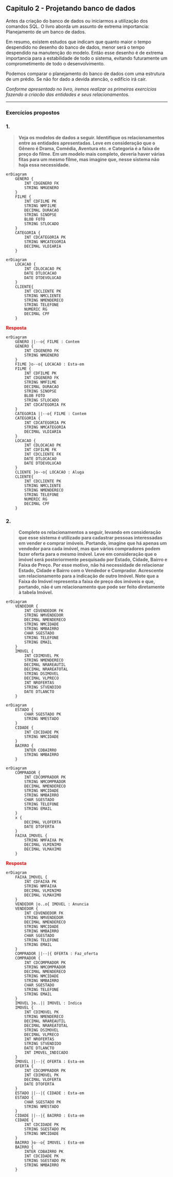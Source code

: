 ## Capitulo 2 - Projetando banco de dados

Antes da criação do banco de dados ou iniciarmos a utilização dos comandos SQL. O livro aborda um assunto de extrema importancia: Planejamento de um banco de dados.

Em resumo, existem estudos que indicam que quanto maior o tempo despendido no desenho do banco de dados, menor será o tempo despendido na manutenção do modelo. Então esse desenho é de extrema importancia para a estabilidade de todo o sistema, evitando futuramente um comprometimento de todo o desenvolvimento.

Podemos comparar o planejamento do banco de dados com uma estrutura de um prédio. Se não for dado a devida atencão, o edifício irá cair.

*Conforme apresentado no livro, iremos realizar os primeiros exercícios fazendo a criacão das entidades e seus relacionamentos.*

------

### Exercícios propostos

### 1.

> **Veja os modelos de dados a seguir. Identifique os relacionamentos entre as entidades apresentadas. Leve em consideração que o Gênero é Drama, Comédia, Aventura etc. e Categoria é a faixa de preço do filme. Em um modelo mais completo, deveria haver várias fitas para um mesmo filme, mas imagine que, nesse sistema não haja essa necessidade.**


````mermaid
erDiagram
    GENERO {
        INT CDGENERO FK
        STRING NMGENERO
    }
    FILME {
        INT CDFILME PK
        STRING NMFILME
        DECIMAL DURACAO
        STRING SINOPSE
        BLOB FOTO
        STRING STLOCADO
    }
    CATEGORIA {
        INT CDCATEGORIA PK
        STRING NMCATEGORIA
        DECIMAL VLDIARIA
    }
````

````mermaid
erDiagram
    LOCACAO {
        INT CDLOCACAO PK
        DATE DTLOCACAO
        DATE DTDEVOLUCAO
    }
    CLIENTE{
        INT CDCLIENTE PK
        STRING NMCLIENTE
        STRING NMENDERECO
        STRING TELEFONE
        NUMERIC RG
        DECIMAL CPF
    }
````

**<span style='color:red'>Resposta</span>**

````mermaid
erDiagram
    GENERO ||--o{ FILME : Contem
    GENERO {
        INT CDGENERO FK
        STRING NMGENERO
    }
    FILME }o--o{ LOCACAO : Esta-em
    FILME {
        INT CDFILME PK
        INT CDGENERO FK
        STRING NMFILME
        DECIMAL DURACAO
        STRING SINOPSE
        BLOB FOTO
        STRING STLOCADO
        INT CDCATEGORIA FK
    }
    CATEGORIA ||--o{ FILME : Contem
    CATEGORIA {
        INT CDCATEGORIA PK
        STRING NMCATEGORIA
        DECIMAL VLDIARIA
    }
    LOCACAO {
        INT CDLOCACAO PK
        INT CDFILME FK
        INT CDCLIENTE FK
        DATE DTLOCACAO
        DATE DTDEVOLUCAO
    }
    CLIENTE }o--o{ LOCACAO : Aluga
    CLIENTE{
        INT CDCLIENTE PK
        STRING NMCLIENTE
        STRING NMENDERECO
        STRING TELEFONE
        NUMERIC RG
        DECIMAL CPF
    }
````

### 2.
> **Complete os relacionamentos a seguir, levando em consideração que esse sistema é utilizado para cadastrar pessoas interessadas em vender e comprar imóveis. Portando, imagine que há apenas um vendedor para cada imóvel, mas que vários compradores podem fazer oferta para o mesmo imóvel. Leve em consideração que o imóvel será posteriormente pesquisado por Estado, Cidade, Bairro e Faixa de Preço. Por esse motivo, não há necessidade de relacionar Estado, Cidade e Bairro com o Vendedor e Comprador. Acrescente um relacionamento para a indicação de outro Imóvel. Note que a Faixa do Imóvel representa a faixa de preço dos imóveis e que, portando, não é um relacionamento que pode ser feito diretamente à tabela Imóvel.**

````mermaid
erDiagram
    VENDEDOR {
        INT CDVENDEDOR FK
        STRING NMVENDEDOR
        DECIMAL NMENDERECO
        STRING NMCIDADE
        STRING NMBAIRRO
        CHAR SGESTADO
        STRING TELEFONE
        STRING EMAIL
    }
    IMOVEL {
        INT CDIMOVEL PK
        STRING NMENDERECO
        DECIMAL NRAREAUTIL
        DECIMAL NRAREATOTAL
        STRING DSIMOVEL
        DECIMAL VLPRECO
        INT NROFERTAS
        STRING STVENDIDO
        DATE DTLANCTO
    }
````

````mermaid
erDiagram
    ESTADO {
        CHAR SGESTADO PK
        STRING NMESTADO
    }
    CIDADE {
        INT CDCIDADE PK
        STRING NMCIDADE
    }
    BAIRRO {
        INTER CDBAIRRO
        STRING NMBAIRRO
    }
````

````mermaid
erDiagram
    COMPRADOR {
        INT CDCOMPRADOR PK
        STRING NMCOMPRADOR
        DECIMAL NMENDERECO
        STRING NMCIDADE
        STRING NMBAIRRO
        CHAR SGESTADO
        STRING TELEFONE
        STRING EMAIL
    }
    x {
        DECIMAL VLOFERTA
        DATE DTOFERTA
    }
    FAIXA_IMOVEL {
        STRING NMFAIXA PK
        DECIMAL VLMINIMO
        DECIMAL VLMAXIMO
    }
````

**<span style='color:red'>Resposta</span>**

````mermaid
erDiagram
    FAIXA_IMOVEL {
        INT CDFAIXA PK
        STRING NMFAIXA
        DECIMAL VLMINIMO
        DECIMAL VLMAXIMO
    }
    VENDEDOR |o..o{ IMOVEL : Anuncia
    VENDEDOR {
        INT CDVENDEDOR FK
        STRING NMVENDEDOR
        DECIMAL NMENDERECO
        STRING NMCIDADE
        STRING NMBAIRRO
        CHAR SGESTADO
        STRING TELEFONE
        STRING EMAIL
    }
    COMPRADOR ||--|{ OFERTA : Faz_oferta
    COMPRADOR {
        INT CDCOMPRADOR PK
        STRING NMCOMPRADOR
        DECIMAL NMENDERECO
        STRING NMCIDADE
        STRING NMBAIRRO
        CHAR SGESTADO
        STRING TELEFONE
        STRING EMAIL
    }
    IMOVEL }o..|| IMOVEL : Indica
    IMOVEL {
        INT CDIMOVEL PK
        STRING NMENDERECO
        DECIMAL NRAREAUTIL
        DECIMAL NRAREATOTAL
        STRING DSIMOVEL
        DECIMAL VLPRECO
        INT NROFERTAS
        STRING STVENDIDO
        DATE DTLANCTO
        INT IMOVEL_INDICADO
    }
    IMOVEL ||--|{ OFERTA : Esta-em
    OFERTA {
        INT CDCOMPRADOR PK
        INT CDIMOVEL PK
        DECIMAL VLOFERTA
        DATE DTOFERTA
    }
    ESTADO ||--|{ CIDADE : Esta-em
    ESTADO {
        CHAR SGESTADO PK
        STRING NMESTADO
    }
    CIDADE ||--|{ BAIRRO : Esta-em
    CIDADE {
        INT CDCIDADE PK
        STRING SGESTADO PK
        STRING NMCIDADE
    }
    BAIRRO }o--o{ IMOVEL : Esta-em
    BAIRRO {
        INTER CDBAIRRO PK
        INT CDCIDADE PK
        STRING SGESTADO PK
        STRING NMBAIRRO
    }
````